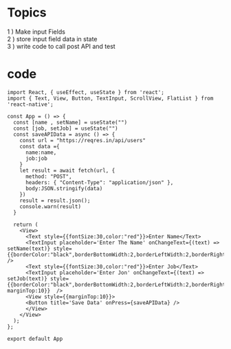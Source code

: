 # Topics

1 ) Make input Fields<br>
2 ) store input field data in state<br>
3 ) write code to call post API and test<br>


# code 


    import React, { useEffect, useState } from 'react';
    import { Text, View, Button, TextInput, ScrollView, FlatList } from 'react-native';

    const App = () => {
      const [name , setName] = useState("")
      const [job, setJob] = useState("")
      const saveAPIData = async () => {
        const url = "https://reqres.in/api/users"
        const data ={
          name:name,
          job:job
        }
        let result = await fetch(url, {
          method: "POST",
          headers: { "Content-Type": "application/json" },
          body:JSON.stringify(data)
        })
        result = result.json();
        console.warn(result)
      }

      return (
        <View>
          <Text style={{fontSize:30,color:"red"}}>Enter Name</Text>
          <TextInput placeholder='Enter The Name' onChangeText={(text) => setName(text)} style={{borderColor:"black",borderBottomWidth:2,borderLeftWidth:2,borderRightWidth:2,borderTopWidth:2,borderRadius:9}}  /> 
          <Text style={{fontSize:30,color:"red"}}>Enter Job</Text>
          <TextInput placeholder='Enter Jon' onChangeText={(text) => setJob(text)} style={{borderColor:"black",borderBottomWidth:2,borderLeftWidth:2,borderRightWidth:2,borderTopWidth:2,borderRadius:9, marginTop:10}}  /> 
          <View style={{marginTop:10}}>
          <Button title='Save Data' onPress={saveAPIData} />
          </View>
        </View>
      );
    };

    export default App

